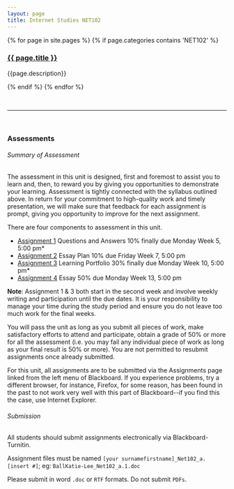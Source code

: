 ```yaml
---
layout: page
title: Internet Studies NET102
---
```


{% for page in site.pages %}
{% if page.categories contains 'NET102' %}
<div class="item">
<h3><a href="/uni/{{ page.url }}">
{{ page.title }}
</a></h3>

<p>{{page.description}}</p>  
 </div>

{% endif %}
{% endfor %}

</br>

---
</br>

### Assessments

###### Summary of Assessment

The assessment in this unit is designed, first and foremost to assist you to learn and, then, to reward you by giving you opportunities to demonstrate your learning. Assessment is tightly connected with the syllabus outlined above. In return for your commitment to high-quality work and timely presentation, we will make sure that feedback for each assignment is prompt, giving you opportunity to improve for the next assignment.

There are four components to assessment in this unit. 

- [Assignment 1](/a1/) Questions and Answers 10% finally due Monday Week 5, 5:00 pm* 
- [Assignment 2](/a2/) Essay Plan 10% due Friday Week 7, 5:00 pm 
- [Assignment 3](/a3) Learning Portfolio 30% finally due Monday Week 10, 5:00 pm* 
- [Assignment 4](/a4/)  Essay 50% due Monday Week 13, 5:00 pm 
 
**Note**: Assignment 1 & 3 both start in the second week and involve weekly writing and participation until the due dates.  It is your responsibility to manage your time during the study period and ensure you do not leave too much work for the final weeks.

You will pass the unit as long as you submit all pieces of work, make satisfactory efforts to attend and participate, obtain a grade of 50% or more for all the assessment (i.e. you may fail any individual piece of work as long as your final result is 50% or more).  You are not permitted to resubmit assignments once already submitted.

For this unit, all assignments are to be submitted via the Assignments page linked from the left menu of Blackboard. If you experience problems, try a different browser, for instance, Firefox, for some reason, has been found in the past to not work very well with this part of Blackboard--if you find this the case, use Internet Explorer.

###### Submission

All students should submit assignments electronically via Blackboard-Turnitin.

Assignment files must be named `[your surnamefirstname]_Net102_a.[insert #]`; eg: `BallKatie-Lee_Net102_a.1.doc`

Please submit in word `.doc` or `RTF` formats. Do not submit `PDFs`.
